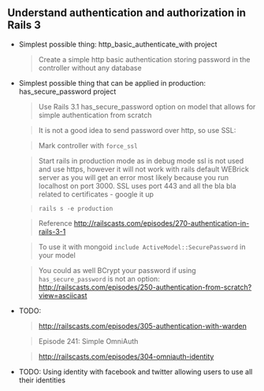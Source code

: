 ## Understand authentication and authorization in Rails 3 

*   Simplest possible thing: http_basic_authenticate_with project
    
    >Create a simple http basic authentication storing password in the controller without any database
    
*   Simplest possible thing that can be applied in production: has_secure_password project

    >Use Rails 3.1 has_secure_password option on model that allows for simple authentication from scratch 
    
    >It is not a good idea to send password over http, so use SSL:
    
    >Mark controller with `force_ssl`
    
    >Start rails in production mode as in debug mode ssl is not used and use https, however it will not work with rails default WEBrick server as you will get an error most likely because you run localhost on port 3000. SSL uses port 443 and all the bla bla related to certificates - google it up
    
    >`rails s -e production`
    
    >Reference http://railscasts.com/episodes/270-authentication-in-rails-3-1
    
    >To use it with mongoid `include ActiveModel::SecurePassword` in your model
    
    >You could as well BCrypt your password if using `has_secure_password` is not an option: http://railscasts.com/episodes/250-authentication-from-scratch?view=asciicast

*   TODO: 
   
    >http://railscasts.com/episodes/305-authentication-with-warden

    >Episode 241: Simple OmniAuth

    >http://railscasts.com/episodes/304-omniauth-identity
    
*   TODO: Using identity with facebook and twitter allowing users to use all their identities 

